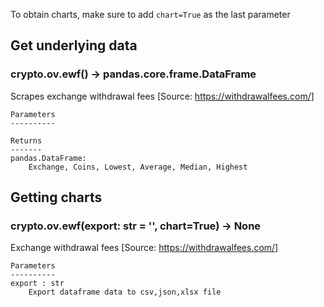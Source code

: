 To obtain charts, make sure to add `chart=True` as the last parameter

## Get underlying data 
### crypto.ov.ewf() -> pandas.core.frame.DataFrame

Scrapes exchange withdrawal fees
    [Source: https://withdrawalfees.com/]

    Parameters
    ----------

    Returns
    -------
    pandas.DataFrame:
        Exchange, Coins, Lowest, Average, Median, Highest

## Getting charts 
### crypto.ov.ewf(export: str = '', chart=True) -> None

Exchange withdrawal fees
    [Source: https://withdrawalfees.com/]

    Parameters
    ----------
    export : str
        Export dataframe data to csv,json,xlsx file
